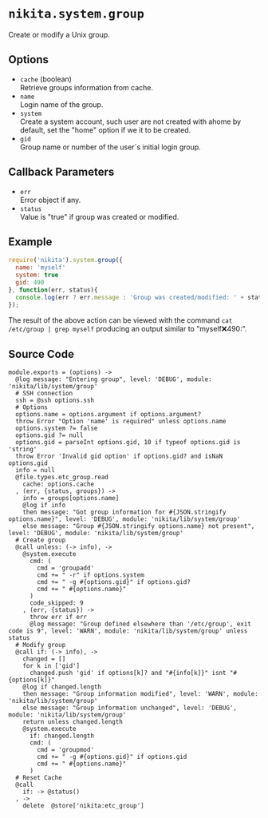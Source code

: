 
# `nikita.system.group`

Create or modify a Unix group.

## Options

* `cache` (boolean)   
  Retrieve groups information from cache.
* `name`   
  Login name of the group.   
* `system`   
  Create a system account, such user are not created with ahome by default,
  set the "home" option if we it to be created.   
* `gid`   
  Group name or number of the user´s initial login group.   

## Callback Parameters

* `err`   
  Error object if any.   
* `status`   
  Value is "true" if group was created or modified.   

## Example

```js
require('nikita').system.group({
  name: 'myself'
  system: true
  gid: 490
}, function(err, status){
  console.log(err ? err.message : 'Group was created/modified: ' + status);
});
```

The result of the above action can be viewed with the command
`cat /etc/group | grep myself` producing an output similar to
"myself:x:490:".

## Source Code

    module.exports = (options) ->
      @log message: "Entering group", level: 'DEBUG', module: 'nikita/lib/system/group'
      # SSH connection
      ssh = @ssh options.ssh
      # Options
      options.name = options.argument if options.argument?
      throw Error "Option 'name' is required" unless options.name
      options.system ?= false
      options.gid ?= null
      options.gid = parseInt options.gid, 10 if typeof options.gid is 'string'
      throw Error 'Invalid gid option' if options.gid? and isNaN options.gid
      info = null
      @file.types.etc_group.read
        cache: options.cache
      , (err, {status, groups}) ->
        info = groups[options.name]
        @log if info
        then message: "Got group information for #{JSON.stringify options.name}", level: 'DEBUG', module: 'nikita/lib/system/group'
        else message: "Group #{JSON.stringify options.name} not present", level: 'DEBUG', module: 'nikita/lib/system/group'
      # Create group
      @call unless: (-> info), ->
        @system.execute
          cmd: (
            cmd = 'groupadd'
            cmd += " -r" if options.system
            cmd += " -g #{options.gid}" if options.gid?
            cmd += " #{options.name}"
          )
          code_skipped: 9
        , (err, {status}) ->
          throw err if err
          @log message: "Group defined elsewhere than '/etc/group', exit code is 9", level: 'WARN', module: 'nikita/lib/system/group' unless status
      # Modify group
      @call if: (-> info), ->
        changed = []
        for k in ['gid']
          changed.push 'gid' if options[k]? and "#{info[k]}" isnt "#{options[k]}"
        @log if changed.length
        then message: "Group information modified", level: 'WARN', module: 'nikita/lib/system/group'
        else message: "Group information unchanged", level: 'DEBUG', module: 'nikita/lib/system/group'
        return unless changed.length
        @system.execute
          if: changed.length
          cmd: (
            cmd = 'groupmod'
            cmd += " -g #{options.gid}" if options.gid
            cmd += " #{options.name}"
          )
      # Reset Cache
      @call
        if: -> @status()
      , ->
        delete  @store['nikita:etc_group']
